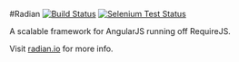 #Radian
[![Build Status](https://travis-ci.org/ahmednuaman/radian.png)](https://travis-ci.org/ahmednuaman/radian)
[![Selenium Test Status](https://saucelabs.com/buildstatus/ahmednuaman-radian)](https://saucelabs.com/u/ahmednuaman-radian)

A scalable framework for AngularJS running off RequireJS.

Visit [radian.io](http://radian.io) for more info.